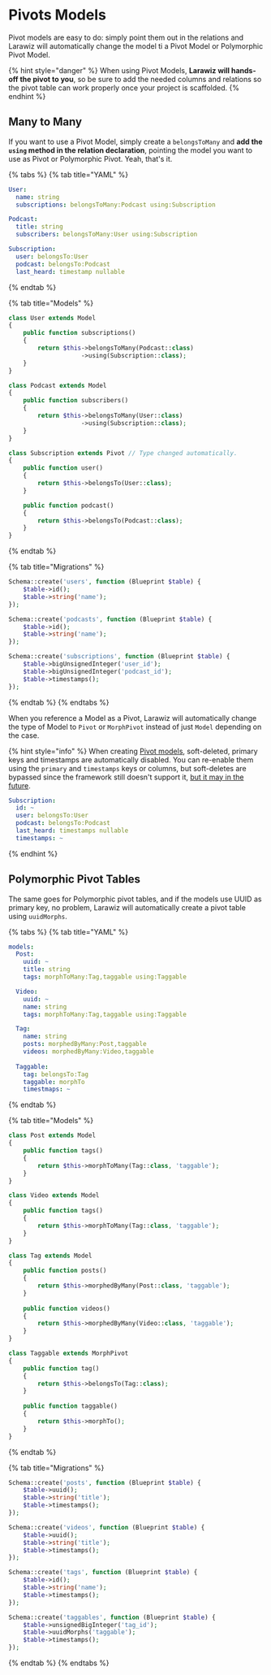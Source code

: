 # Pivots Models

Pivot models are easy to do: simply point them out in the relations and Larawiz will automatically change the model ti a Pivot Model or Polymorphic Pivot Model.

{% hint style="danger" %}
When using Pivot Models, **Larawiz will hands-off the pivot to you**, so be sure to add the needed columns and relations so the pivot table can work properly once your project is scaffolded.
{% endhint %}

## Many to Many

If you want to use a Pivot Model, simply create a `belongsToMany` and **add the `using` method in the relation declaration**, pointing the model you want to use as Pivot or Polymorphic Pivot. Yeah, that's it.

{% tabs %}
{% tab title="YAML" %}
```yaml
User:
  name: string
  subscriptions: belongsToMany:Podcast using:Subscription

Podcast:
  title: string
  subscribers: belongsToMany:User using:Subscription

Subscription:
  user: belongsTo:User
  podcast: belongsTo:Podcast
  last_heard: timestamp nullable
```
{% endtab %}

{% tab title="Models" %}
```php
class User extends Model
{
    public function subscriptions()
    {
        return $this->belongsToMany(Podcast::class)
                    ->using(Subscription::class);
    }
}

class Podcast extends Model
{
    public function subscribers()
    {
        return $this->belongsToMany(User::class)
                    ->using(Subscription::class);
    }
}

class Subscription extends Pivot // Type changed automatically.
{
    public function user()
    {
        return $this->belongsTo(User::class);
    }

    public function podcast()
    {
        return $this->belongsTo(Podcast::class);
    }
}
```
{% endtab %}

{% tab title="Migrations" %}
```php
Schema::create('users', function (Blueprint $table) {
    $table->id();
    $table->string('name');
});

Schema::create('podcasts', function (Blueprint $table) {
    $table->id();
    $table->string('name');
});

Schema::create('subscriptions', function (Blueprint $table) {
    $table->bigUnsignedInteger('user_id');
    $table->bigUnsignedInteger('podcast_id');
    $table->timestamps();
});

```
{% endtab %}
{% endtabs %}

When you reference a Model as a Pivot, Larawiz will automatically change the type of Model to `Pivot` or `MorphPivot` instead of just `Model` depending on the case.

{% hint style="info" %}
When creating [Pivot models](https://laravel.com/docs/7.x/eloquent-relationships#defining-custom-intermediate-table-models), soft-deleted, primary keys and timestamps are automatically disabled. You can re-enable them using the `primary` and `timestamps` keys or columns, but soft-deletes are bypassed since the framework still doesn't support it, [but it may in the future](https://github.com/laravel/framework/pull/31224).

```yaml
Subscription:
  id: ~
  user: belongsTo:User
  podcast: belongsTo:Podcast
  last_heard: timestamps nullable
  timestamps: ~
```
{% endhint %}

## Polymorphic Pivot Tables

The same goes for Polymorphic pivot tables, and if the models use UUID as primary key, no problem, Larawiz will automatically create a pivot table using `uuidMorphs`.

{% tabs %}
{% tab title="YAML" %}
```yaml
models:
  Post:
    uuid: ~
    title: string
    tags: morphToMany:Tag,taggable using:Taggable

  Video:
    uuid: ~
    name: string
    tags: morphToMany:Tag,taggable using:Taggable

  Tag:
    name: string
    posts: morphedByMany:Post,taggable
    videos: morphedByMany:Video,taggable
    
  Taggable:
    tag: belongsTo:Tag
    taggable: morphTo
    timestmaps: ~
```
{% endtab %}

{% tab title="Models" %}
```php
class Post extends Model
{
    public function tags()
    {
        return $this->morphToMany(Tag::class, 'taggable');
    }
}

class Video extends Model
{
    public function tags()
    {
        return $this->morphToMany(Tag::class, 'taggable');
    }
}

class Tag extends Model
{
    public function posts()
    {
        return $this->morphedByMany(Post::class, 'taggable');
    }
    
    public function videos()
    {
        return $this->morphedByMany(Video::class, 'taggable');
    }
}

class Taggable extends MorphPivot
{
    public function tag()
    {
        return $this->belongsTo(Tag::class);
    }
    
    public function taggable()
    {
        return $this->morphTo();
    }
}
```
{% endtab %}

{% tab title="Migrations" %}
```php
Schema::create('posts', function (Blueprint $table) {
    $table->uuid();
    $table->string('title');
    $table->timestamps();
});

Schema::create('videos', function (Blueprint $table) {
    $table->uuid();
    $table->string('title');
    $table->timestamps();
});

Schema::create('tags', function (Blueprint $table) {
    $table->id();
    $table->string('name');
    $table->timestamps();
});

Schema::create('taggables', function (Blueprint $table) {
    $table->unsignedBigInteger('tag_id');
    $table->uuidMorphs('taggable');
    $table->timestamps();
});
```
{% endtab %}
{% endtabs %}

